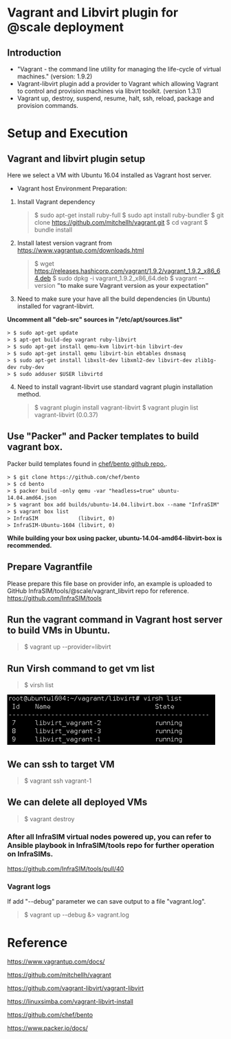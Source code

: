 # Vagrant and Libvirt plugin for @scale deployment

## Introduction
* "Vagrant - the command line utility for managing the life-cycle of virtual machines." (version: 1.9.2)
* Vagrant-libvirt plugin add a provider to Vagrant which allowing Vagrant to control and provision machines via libvirt toolkit. (version 1.3.1)
* Vagrant up, destroy, suspend, resume, halt, ssh, reload, package and provision commands.

# Setup and Execution

## Vagrant and libvirt plugin setup
Here we select a VM with Ubuntu 16.04 installed as Vagrant host server.
* Vagrant host Environment Preparation: 
   
1.  Install Vagrant dependency

    > $ sudo apt-get install ruby-full
    > $ sudo apt install ruby-bundler
    > $ git clone https://github.com/mitchellh/vagrant.git
    > $ cd vagrant
    > $ bundle install

2.  Install latest version vagrant from https://www.vagrantup.com/downloads.html

    > $ wget https://releases.hashicorp.com/vagrant/1.9.2/vagrant_1.9.2_x86_64.deb 
    > $ sudo dpkg -i vagrant_1.9.2_x86_64.deb
    > $ vagrant --version  **"to make sure Vagrant version as your expectation"**

3.  Need to make sure your have all the build dependencies (in Ubuntu) installed for vagrant-libvirt. 

   **Uncomment all "deb-src" sources in "/etc/apt/sources.list"**

    > $ sudo apt-get update
    > $ apt-get build-dep vagrant ruby-libvirt
    > $ sudo apt-get install qemu-kvm libvirt-bin libvirt-dev
    > $ sudo apt-get install qemu libvirt-bin ebtables dnsmasq
    > $ sudo apt-get install libxslt-dev libxml2-dev libvirt-dev zlib1g-dev ruby-dev
    > $ sudo adduser $USER libvirtd

4.  Need to install vagrant-libvirt use standard vagrant plugin installation method.

    > $ vagrant plugin install vagrant-libvirt
    > $ vagrant plugin list
    > vagrant-libvirt (0.0.37)

## Use "Packer" and Packer templates to build vagrant box.

   Packer build templates found in [ chef/bento github repo.](https://github.com/chef/bento).

    > $ git clone https://github.com/chef/bento
    > $ cd bento
    > $ packer build -only qemu -var "headless=true" ubuntu-14.04.amd64.json
    > $ vagrant box add builds/ubuntu-14.04.libvirt.box --name "InfraSIM"
    > $ vagrant box list
    > InfraSIM             (libvirt, 0)
    > InfraSIM-Ubuntu-1604 (libvirt, 0)

  **While building your box using packer, ubuntu-14.04-amd64-libvirt-box is recommended.**
   
## Prepare Vagrantfile
Please prepare this file base on provider info, an example is uploaded to GitHub InfraSIM/tools/@scale/vagrant_libvirt repo for reference.
https://github.com/InfraSIM/tools

## Run the vagrant command in Vagrant host server to build VMs in Ubuntu.
> $ vagrant up --provider=libvirt

## Run Virsh command to get vm list
> $ virsh list
 
 ![virsh vm list](https://github.com/chenge3/pics_for_wiki/blob/master/virsh_vm_list.png)


## We can ssh to target VM
> $ vagrant ssh vagrant-1

## We can delete all deployed VMs 
> $ vagrant destroy

### After all InfraSIM virtual nodes powered up, you can refer to Ansible playbook in InfraSIM/tools repo for further operation on InfraSIMs. 
https://github.com/InfraSIM/tools/pull/40

### Vagrant logs
If add "--debug" parameter we can save output to a file "vagrant.log". 
> $ vagrant up --debug &> vagrant.log

# Reference
https://www.vagrantup.com/docs/
 
https://github.com/mitchellh/vagrant

https://github.com/vagrant-libvirt/vagrant-libvirt

https://linuxsimba.com/vagrant-libvirt-install

https://github.com/chef/bento

https://www.packer.io/docs/
